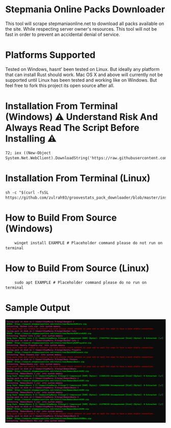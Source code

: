 # Stepmania Online Packs Downloader

This tool will scrape stepmaniaonline.net to download all packs available on the site. While respecting server owner's resources. This tool will not be fast in order to prevent an accidental denial of service.


# Platforms Supported

Tested on Windows, hasnt' been tested on Linux. But ideally any platform that can install Rust should work. Mac OS X and above will currently not be supported until Linux has been tested and working like on Windows. But feel free to fork this project its open source after all.

# Installation From Terminal (Windows) ⚠️ Understand Risk And Always Read The Script Before Installing ⚠️

```
72; iex ((New-Object System.Net.WebClient).DownloadString('https://raw.githubusercontent.com/zulrah93/groovestats_pack_downloader/master/install.ps1'))
```

# Installation From Terminal (Linux)

```
sh -c "$(curl -fsSL https://github.com/zulrah93/groovestats_pack_downloader/blob/master/install.sh)"
```

# How to Build From Source (Windows)


```
    winget install EXAMPLE # Placeholder command please do not run on terminal
```

# How to Build From Source (Linux)

```
    sudo apt EXAMPLE # Placeholder command please do no run on terminal
```

# Sample Output

![Sample Output](https://github.com/zulrah93/groovestats_pack_downloader/blob/master/sample_output.png)
